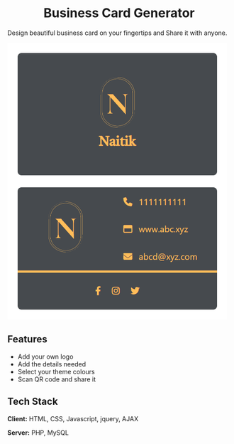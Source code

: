 
# <div align="center">Business Card Generator<div>

Design beautiful business card on your fingertips and Share it with anyone.


![Logo](https://raw.githubusercontent.com/Naitik-Soni/Custom-Business-Card/main/Screenshot%202023-01-26%20181844.png)






## Features

- Add your own logo
- Add the details needed
- Select your theme colours
- Scan QR code and share it


## Tech Stack

**Client:** HTML, CSS, Javascript, jquery, AJAX

**Server:** PHP, MySQL

